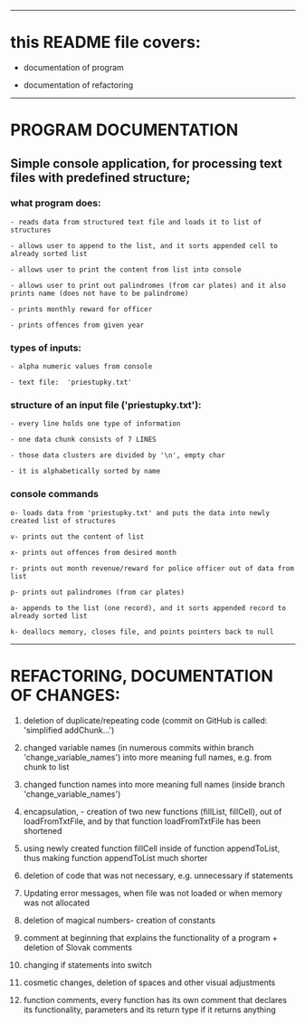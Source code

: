 ***
# this README file covers:

- documentation of program

- documentation of refactoring
***

# PROGRAM DOCUMENTATION

## Simple console application, for processing text files with predefined structure;

### what program does:

	- reads data from structured text file and loads it to list of structures

	- allows user to append to the list, and it sorts appended cell to already sorted list

	- allows user to print the content from list into console

	- allows user to print out palindromes (from car plates) and it also prints name (does not have to be palindrome)

	- prints monthly reward for officer

	- prints offences from given year

### types of inputs:

	- alpha numeric values from console

	- text file:  'priestupky.txt'

### structure of an input file ('priestupky.txt'):

 	- every line holds one type of information

	- one data chunk consists of 7 LINES

	- those data clusters are divided by '\n', empty char

	- it is alphabetically sorted by name

### console commands
```
o- loads data from 'priestupky.txt' and puts the data into newly created list of structures

v- prints out the content of list

x- prints out offences from desired month

r- prints out month revenue/reward for police officer out of data from list

p- prints out palindromes (from car plates)

a- appends to the list (one record), and it sorts appended record to already sorted list

k- deallocs memory, closes file, and points pointers back to null
```

***

# REFACTORING, DOCUMENTATION OF CHANGES:


1. deletion of duplicate/repeating code (commit on GitHub is called: 'simplified addChunk...')

2. changed variable names (in numerous commits within branch 'change_variable_names') into more meaning full names, e.g. from chunk to list

3. changed function names into more meaning full names (inside branch 'change_variable_names')

4. encapsulation, - creation of two new functions (fillList, fillCell), out of loadFromTxtFile, and by that function loadFromTxtFile has been shortened

5. using newly created function fillCell inside of function appendToList, thus making function appendToList much shorter

6. deletion of code that was not necessary, e.g. unnecessary if statements

7. Updating error messages, when file was not loaded or when memory was not allocated

8. deletion of magical numbers- creation of constants

9. comment at beginning that explains the functionality of a program + deletion of Slovak comments

10. changing if statements into switch

11. cosmetic changes, deletion of spaces and other visual adjustments

12. function comments, every function has its own comment that declares its functionality, parameters and its return type if it returns anything
